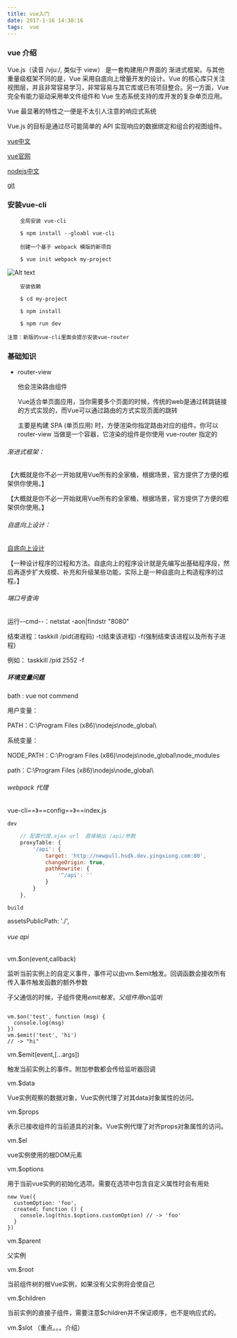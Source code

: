 ```yaml
---
title: vue入门
date: 2017-1-16 14:30:16
tags:  vue
---
```


### vue 介绍

Vue.js（读音 /vjuː/, 类似于 view） 是一套构建用户界面的 渐进式框架。与其他重量级框架不同的是，Vue 采用自底向上增量开发的设计。Vue 的核心库只关注视图层，并且非常容易学习，非常容易与其它库或已有项目整合。另一方面，Vue 完全有能力驱动采用单文件组件和 Vue 生态系统支持的库开发的复杂单页应用。

Vue 最显著的特性之一便是不太引人注意的响应式系统

Vue.js 的目标是通过尽可能简单的 API 实现响应的数据绑定和组合的视图组件。


<!-- more -->


[vue中文](http://vuefe.cn)

[vue官网](https://vuejs.org/)

[nodejs中文](https://nodejs.cn)

[git](https://git-scm.com/downloads)

### 安装vue-cli

		全局安装 vue-cli
		
		$ npm install --gloabl vue-cli
		
		创建一个基于 webpack 模版的新项目
		
		$ vue init webpack my-project

![Alt text](../css/images/20161221164039.png)

		安装依赖
		
		$ cd my-project
		
		$ npm install

		$ npm run dev


`注意：新版的vue-cli里面会提示安装vue-router`



### 基础知识

* router-view

	他会渲染路由组件

	Vue适合单页面应用，当你需要多个页面的时候，传统的web是通过转跳链接的方式实现的，而Vue可以通过路由的方式实现页面的跳转

	主要是构建 SPA (单页应用) 时，方便渲染你指定路由对应的组件。你可以 router-view 当做是一个容器，它渲染的组件是你使用 vue-router 指定的



###### 渐进式框架：

【大概就是你不必一开始就用Vue所有的全家桶，根据场景，官方提供了方便的框架供你使用。】

【大概就是你不必一开始就用Vue所有的全家桶，根据场景，官方提供了方便的框架供你使用。】

###### 自底向上设计：

[自底向上设计](http://baike.baidu.com/link?url=ojAIhzth9XRh4A58YIFzztyqmr9jfCo54FtH_FO7_ZybzqDh8SXSG9sxHi1FDF_X3BnSqxC5xOXsBgSigvTywpud8hqodhJu8rFMvi4TmD5QNrb5ySpWzzVmr_fNzFGuInv_4mZltRe53V3_dt-Eoq)

【一种设计程序的过程和方法。自底向上的程序设计就是先编写出基础程序段，然后再逐步扩大规模、补充和升级某些功能，实际上是一种自底向上构造程序的过程。】

###### 端口号查询

运行--cmd--：netstat -aon|findstr "8080"
       
结束进程：taskkill /pid(进程码) -t(结束该进程) -f(强制结束该进程以及所有子进程)

例如： taskkill /pid 2552 -f

##### 环境变量问题

bath : vue not commend

用户变量：

PATH：C:\Program Files (x86)\nodejs\node_global\

系统变量：

NODE_PATH：C:\Program Files (x86)\nodejs\node_global\node_modules

path：C:\Program Files (x86)\nodejs\node_global\

###### webpack  代理

vue-cli==》==config==》==index.js

`dev`

```js
    // 配置代理,ajax url  直接输出 /api/参数
    proxyTable: {
        '/api': {
            target: 'http://newpull.hsdk.dev.yingxiong.com:80',
            changeOrigin: true,
            pathRewrite: {
                '^/api': ''
            }
        }
    },
```

`build`

assetsPublicPath: './',




###### vue  api

vm.$on(event,callback)

监听当前实例上的自定义事件，事件可以由vm.$emit触发。回调函数会接收所有传入事件触发函数的额外参数

子父通信的时候，子组件使用$emit触发，父组件用$on监听

```

vm.$on('test', function (msg) {
  console.log(msg)
})
vm.$emit('test', 'hi')
// -> "hi"

```
vm.$emit(event,[...args])

触发当前实例上的事件。附加参数都会传给监听器回调

vm.$data 

Vue实例观察的数据对象，Vue实例代理了对其data对象属性的访问。

vm.$props

表示已接收组件的当前道具的对象。Vue实例代理了对齐props对象属性的访问。

vm.$el

vue实例使用的根DOM元素

vm.$options

用于当前vue实例的初始化选项。需要在选项中包含自定义属性时会有用处

```
new Vue({
  customOption: 'foo',
  created: function () {
    console.log(this.$options.customOption) // -> 'foo'
  }
})

```

vm.$parent

父实例

vm.$root

当前组件树的根Vue实例，如果没有父实例将会使自己

vm.$children

当前实例的直接子组件，需要注意$children并不保证顺序，也不是响应式的。

vm.$slot （重点。。。介绍）



